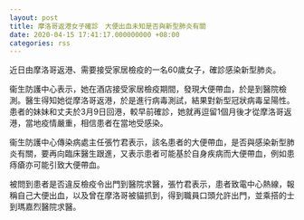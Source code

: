 ```yaml
---
layout: post
title: 摩洛哥返港女子確診　大便出血未知是否與新型肺炎有關
date: 2020-04-15 17:41:17.000000000 +08:00
categories: rss
---
```


近日由摩洛哥返港、需要接受家居檢疫的一名60歲女子，確診感染新型肺炎。

衞生防護中心表示，她在酒店接受家居檢疫期間，發現大便帶血，於是到醫院檢測。醫生得知她從摩洛哥返港，於是進行病毒測試，結果對新型冠狀病毒呈陽性。患者的妹妹和丈夫於3月9日回港，較早前確診，她就再逗留1個月後才從摩洛哥返港，當地疫情嚴重，相信患者在當地受感染。

衞生防護中心傳染病處主任張竹君表示，該名患者的大便帶血，是否與感染新型肺炎有關，要再向臨床醫生跟進，又表示患者可能基於自身疾病而大便帶血，例如患痔瘡亦可能引致大便帶血。

被問到患者是否違反檢疫令出門到醫院求醫，張竹君表示，患者致電中心熱線，報稱自己大便出血，以及曾在摩洛哥被貓抓到，得到職員口頭允許出門，並乘搭的士到瑪嘉烈醫院求醫。
